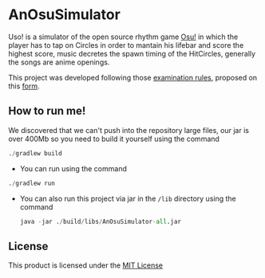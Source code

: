 # AnOsuSimulator

Uso! is a simulator of the open source rhythm game [Osu!](https://osu.ppy.sh/home)  in which the player has to tap on Circles in order to mantain his lifebar and score the highest score, music decretes the spawn timing of the HitCircles,  generally the songs are anime openings.

This project was developed following those [examination rules](https://apice.unibo.it/xwiki/bin/view/Courses/OOP2021-esame), proposed on this [form](https://virtuale.unibo.it/mod/forum/discuss.php?d=78799).

## How to run me!
We discovered that we can't push into the repository large files, our jar is over 400Mb so you need to build it yourself
using the command
```py
./gradlew build
```


- You can run using the command 
```py
./gradlew run
```

- You can also run this project via jar in the `/lib` directory using the command 

  ```py
  java -jar ./build/libs/AnOsuSimulator-all.jar
  ```

## License

This product is licensed under the [MIT License](LICENSE)
